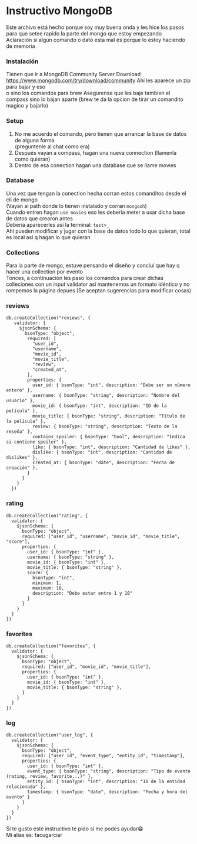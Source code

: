 # Instructivo MongoDB
Este archivo está hecho porque soy muy buena onda y 
les hice los pasos para que setee rapido la parte del 
mongo que estoy empezando  
Aclaración si algún comando o dato esta mal es porque lo estoy haciendo de memoria

### Instalación
Tienen que ir a MongoDB Community Server Download  
https://www.mongodb.com/try/download/community
Ahí les aparece un zip para bajar y eso  
o sino los comandos para brew
Asegurense que les baje tambien el compass sino lo bajan aparte
(brew te da la opcion de tirar un comandito magico y bajarlo)

### Setup
1. No me acuerdo el comando, pero tienen que arrancar la base de datos de alguna forma  
(preguntenle al chat como era)
2. Después vayan a compass, hagan una nueva connection (llamenla como quieran)
3. Dentro de esa conection hagan una database que se llame movies

### Database
Una vez que tengan la conection hecha corran estos comanditos desde el cli de mongo  
(Vayan al path donde lo tienen instalado y corran `mongosh`)  
Cuando entren hagan `use movies` eso les debería meter a usar dicha base de datos que crearon antes  
Debería aparecerles así la terminal: `test>_`  
Ahí pueden modificar y jugar con la base de datos todo lo que quieran, total es local así q hagan lo que quieran  

### Collections
Para la parte de mongo, estuve pensando el diseño y concluí que hay q hacer una collection por evento  
Tonces, a continuación les paso los comandos para crear dichas colleciones con un input validator
así mantenemos un formato idéntico y no rompemos la página depues
(Se aceptan sugerencias para modificar cosas)
### reviews 

```  
db.createCollection("reviews", {
   validator: {
     $jsonSchema: {
       bsonType: "object",
        required: [
          "user_id",
          "username",
          "movie_id",
          "movie_title",
          "review",
          "created_at",
        ],
        properties: {
          user_id: { bsonType: "int", description: "Debe ser un número entero" },
          username: { bsonType: "string", description: "Nombre del usuario" },
          movie_id: { bsonType: "int", description: "ID de la película" },
          movie_title: { bsonType: "string", description: "Título de la película" },
          review: { bsonType: "string", description: "Texto de la reseña" },
          contains_spoiler: { bsonType: "bool", description: "Indica si contiene spoiler" },
          like: { bsonType: "int", description: "Cantidad de likes" },
          dislike: { bsonType: "int", description: "Cantidad de dislikes" },
          created_at: { bsonType: "date", description: "Fecha de creación" },
        }
      }
    }
  })
```

### rating
```
db.createCollection("rating", {
  validator: {
    $jsonSchema: {
      bsonType: "object",
      required: ["user_id", "username", "movie_id", "movie_title", "score"],
      properties: {
        user_id: { bsonType: "int" },
        username: { bsonType: "string" },
        movie_id: { bsonType: "int" },
        movie_title: { bsonType: "string" },
        score: {
          bsonType: "int",
          minimum: 1,
          maximum: 10,
          description: "Debe estar entre 1 y 10"
        }
      }
    }
  }
})
```

### favorites
```
db.createCollection("favorites", {
  validator: {
    $jsonSchema: {
      bsonType: "object",
      required: ["user_id", "movie_id", "movie_title"],
      properties: {
        user_id: { bsonType: "int" },
        movie_id: { bsonType: "int" },
        movie_title: { bsonType: "string" },
      }
    }
  }
})
```

### log
```
db.createCollection("user_log", {
  validator: {
    $jsonSchema: {
      bsonType: "object",
      required: ["user_id", "event_type", "entity_id", "timestamp"],
      properties: {
        user_id: { bsonType: "int" },
        event_type: { bsonType: "string", description: "Tipo de evento (rating, review, favorite...)" },
        entity_id: { bsonType: "int", description: "ID de la entidad relacionada" },
        timestamp: { bsonType: "date", description: "Fecha y hora del evento" }
      }
    }
  }
})
```

Si te gusto este instructivo te pido si me podes ayudar😁  
Mi alias es: facugarciar

